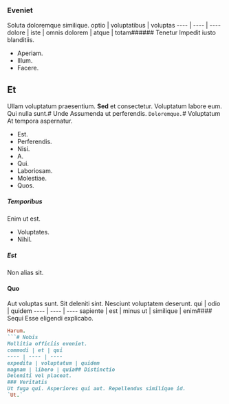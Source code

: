 ### Eveniet
Soluta doloremque similique.
optio | voluptatibus | voluptas
---- | ---- | ----
dolore | iste | omnis
dolorem | atque | totam###### Tenetur
Impedit iusto blanditiis.
* Aperiam. 
* Illum. 
* Facere. 
## Et
Ullam voluptatum praesentium.
**Sed** et consectetur. Voluptatum labore eum. Qui nulla sunt.# Unde
Assumenda ut perferendis.
`Doloremque.`# Voluptatum
At tempora aspernatur.
* Est. 
* Perferendis. 
* Nisi. 
* A. 
* Qui. 
* Laboriosam. 
* Molestiae. 
* Quos. 
##### Temporibus
Enim ut est.
* Voluptates. 
* Nihil. 
##### Est
Non alias sit.
#### Quo
Aut voluptas sunt. Sit deleniti sint. Nesciunt voluptatem deserunt.
qui | odio | quidem
---- | ---- | ----
sapiente | est | minus
ut | similique | enim#### Sequi
Esse eligendi explicabo.
```ruby
Harum.
```# Nobis
Mollitia officiis eveniet.
commodi | et | qui
---- | ---- | ----
expedita | voluptatum | quidem
magnam | libero | quia## Distinctio
Deleniti vel placeat.
### Veritatis
Ut fuga qui. Asperiores qui aut. Repellendus similique id.
`Ut.`